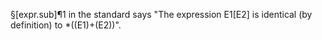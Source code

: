§[expr.sub]¶1 in the standard says "The expression E1[E2] is identical (by definition) to *((E1)+(E2))".
